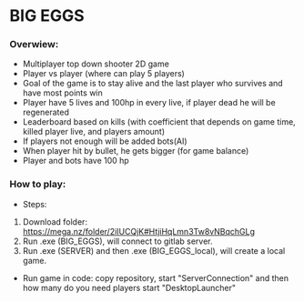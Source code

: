 # BIG EGGS
### **Overwiew:**
* Multiplayer top down shooter 2D game
* Player vs player (where can play 5 players)
* Goal of the game is to stay alive and the last player who survives and have most points win
* Player have 5 lives and 100hp in every live, if player dead he will be regenerated
* Leaderboard based on kills (with coefficient that depends on game time, killed player live, and players amount)
* If players not enough will be added bots(AI)
* When player hit by bullet, he gets bigger (for game balance)
* Player and bots have 100 hp


### **How to play:**
* Steps:
1) Download folder: https://mega.nz/folder/2iIUCQjK#HtjiHqLmn3Tw8vNBqchGLg
2) Run .exe (BIG_EGGS), will connect to gitlab server.
3) Run .exe (SERVER) and then .exe (BIG_EGGS_local), will create a local game.
* Run game in code: copy repository, start "ServerConnection" and then how many do you need players start "DesktopLauncher"


